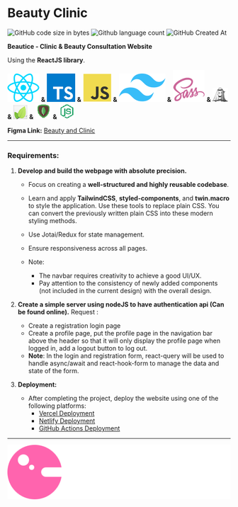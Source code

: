 # Beauty Clinic

![GitHub code size in bytes](https://img.shields.io/github/languages/code-size/Viet281101/BeautyClinic) ![Github language count](https://img.shields.io/github/languages/count/Viet281101/BeautyClinic) ![GitHub Created At](https://img.shields.io/github/created-at/Viet281101/BeautyClinic)

**Beautice - Clinic & Beauty Consultation Website**

Using the **ReactJS library**.

[![alt text](frontend/public/react.svg)](https://react.dev/) **&** [![alt text](frontend/public/typescript.svg)](https://www.typescriptlang.org/) **&** [![alt text](frontend/public/javascript.svg)](https://en.wikipedia.org/wiki/JavaScript) **&** [![alt text](frontend/public/tailwind.svg)](https://tailwindcss.com/) **&** [![alt text](frontend/public/sass.svg)](https://sass-lang.com/) **&** [![alt text](frontend/public/jotai.png)](https://jotai.org/) **&** [![alt text](frontend/public/leaflet.png)](https://leafletjs.com/) **&** [![alt text](backend/mongodb.png)](https://www.mongodb.com/) **&** [![alt text](backend/nodejs.png)](https://nodejs.org/en)

**Figma Link:** [Beauty and Clinic](https://www.figma.com/design/Ry2YV1BCuUR3m0xPZdqrGP/Beautice---Clinic-%26-Beauty-Consultation-Website-Design?node-id=513-2&node-type=canvas&t=vKCDwo3FlkNBcL8j-0)

---

### Requirements:
1. **Develop and build the webpage with absolute precision.**
   - Focus on creating a **well-structured and highly reusable codebase**.
   - Learn and apply **TailwindCSS**, **styled-components**, and **twin.macro** to style the application. Use these tools to replace plain CSS. You can convert the previously written plain CSS into these modern styling methods.

   - Use Jotai/Redux for state management.
   - Ensure responsiveness across all pages.
   - Note:
      - The navbar requires creativity to achieve a good UI/UX.
      - Pay attention to the consistency of newly added components (not included in the current design) with the overall design.

2. **Create a simple server using nodeJS to have authentication api (Can be found online).**
Request :
   - Create a registration login page
   - Create a profile page, put the profile page in the navigation bar above the header so that it will only display the profile page when logged in, add a logout button to log out. 
   - **Note**: In the login and registration form, react-query will be used to handle async/await and react-hook-form to manage the data and state of the form.


3. **Deployment:**
   - After completing the project, deploy the website using one of the following platforms:
     - [Vercel Deployment](https://vercel.com/docs/deployments/overview)
     - [Netlify Deployment](https://www.netlify.com/)
     - [GitHub Actions Deployment](https://docs.github.com/en/actions/deployment/about-deployments/deploying-with-github-actions) 

---

![alt text](frontend/src/assets/footer_logo.svg)
